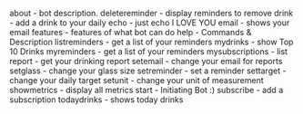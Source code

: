about - bot description.
deletereminder - display reminders to remove
drink - add a drink to your daily
echo - just echo I LOVE YOU
email - shows your email
features - features of what bot can do
help - Commands & Description
listreminders - get a list of your reminders
mydrinks - show Top 10 Drinks
myreminders - get a list of your reminders
mysubscriptions - list 
report - get your drinking report
setemail - change your email for reports
setglass - change your glass size
setreminder - set a reminder 
settarget - change your daily target
setunit - change your unit of measurement
showmetrics - display all metrics
start - Initiating Bot :)
subscribe - add a subscription
todaydrinks - shows today drinks
